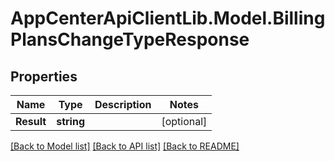 # AppCenterApiClientLib.Model.BillingPlansChangeTypeResponse
## Properties

Name | Type | Description | Notes
------------ | ------------- | ------------- | -------------
**Result** | **string** |  | [optional] 

[[Back to Model list]](../README.md#documentation-for-models) [[Back to API list]](../README.md#documentation-for-api-endpoints) [[Back to README]](../README.md)

